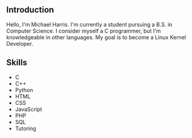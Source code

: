 ## Introduction
Hello, I'm Michael Harris. I'm currently a student pursuing a B.S. in Computer Science.
I consider myself a C programmer, but I'm knowledgeable in other languages.
My goal is to become a Linux Kernel Developer.

## Skills
- C
- C++
- Python
- HTML
- CSS
- JavaScript
- PHP
- SQL
- Tutoring

